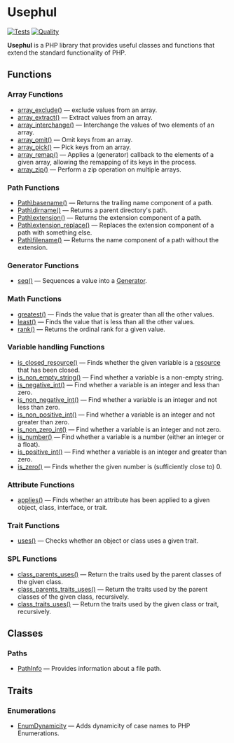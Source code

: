 # Usephul
[![Tests](https://github.com/empaphy/usephul/actions/workflows/tests.yml/badge.svg)](https://github.com/empaphy/usephul/actions/workflows/tests.yml)
[![Quality](https://github.com/empaphy/usephul/actions/workflows/quality.yml/badge.svg)](https://github.com/empaphy/usephul/actions/workflows/quality.yml)

**Usephul** is a PHP library that provides useful classes and functions that extend the standard functionality of PHP.

## Functions

### Array Functions

  - [array_exclude()](https://usephul.empaphy.org/packages/Arrays.html#function_array_exclude)
    — exclude values from an array.
  - [array_extract()](https://usephul.empaphy.org/packages/Arrays.html#function_array_extract)
    — Extract values from an array.
  - [array_interchange()](https://usephul.empaphy.org/packages/Arrays.html#function_array_interchange)
    — Interchange the values of two elements of an array.
  - [array_omit()](https://usephul.empaphy.org/packages/Arrays.html#function_array_omit)
    — Omit keys from an array.
  - [array_pick()](https://usephul.empaphy.org/packages/Arrays.html#function_array_pick)
    — Pick keys from an array.
  - [array_remap()](https://usephul.empaphy.org/packages/Arrays.html#function_array_remap)
    — Applies a (generator) callback to the elements of a given array, allowing the remapping of its keys in the process.
  - [array_zip()](https://usephul.empaphy.org/packages/Arrays.html#function_array_zip)
    — Perform a zip operation on multiple arrays.

### Path Functions

  - [Path\basename()](https://usephul.empaphy.org/packages/Paths.html#function_basename)
    — Returns the trailing name component of a path.
  - [Path\dirname()](https://usephul.empaphy.org/packages/Paths.html#function_dirname)
    — Returns a parent directory's path.
  - [Path\extension()](https://usephul.empaphy.org/packages/Paths.html#function_extension)
    — Returns the extension component of a path.
  - [Path\extension_replace()](https://usephul.empaphy.org/packages/Paths.html#function_extension_replace)
    — Replaces the extension component of a path with something else.
  - [Path\filename()](https://usephul.empaphy.org/packages/Paths.html#function_filename)
    — Returns the name component of a path without the extension.

### Generator Functions

  - [seq()](https://usephul.empaphy.org/packages/Generators.html#function_seq)
    — Sequences a value into a [Generator](https://www.php.net/generators).

### Math Functions

  - [greatest()](https://usephul.empaphy.org/packages/Math.html#function_greatest)
    — Finds the value that is greater than all the other values.
  - [least()](https://usephul.empaphy.org/packages/Math.html#function_least)
    — Finds the value that is less than all the other values.
  - [rank()](https://usephul.empaphy.org/packages/Math.html#function_rank)
    — Returns the ordinal rank for a given value.

### Variable handling Functions

  - [is_closed_resource()](https://usephul.empaphy.org/packages/Types-Variables.html#function_is_closed_resource)
    — Finds whether the given variable is a [resource](https://www.php.net/types.resource) that has been closed.
  - [is_non_empty_string()](https://usephul.empaphy.org/packages/Types-Variables.html#function_is_non_empty_string)
    — Find whether a variable is a non-empty string.
  - [is_negative_int()](https://usephul.empaphy.org/packages/Types-Variables.html#function_is_negative_int)
    — Find whether a variable is an integer and less than zero.
  - [is_non_negative_int()](https://usephul.empaphy.org/packages/Types-Variables.html#function_is_non_negative_int)
    — Find whether a variable is an integer and not less than zero.
  - [is_non_positive_int()](https://usephul.empaphy.org/packages/Types-Variables.html#function_is_non_positive_int)
    — Find whether a variable is an integer and not greater than zero.
  - [is_non_zero_int()](https://usephul.empaphy.org/packages/Types-Variables.html#function_is_non_zero_int)
    — Find whether a variable is an integer and not zero.
  - [is_number()](https://usephul.empaphy.org/packages/Types-Variables.html#function_is_number)
    — Find whether a variable is a number (either an integer or a float).
  - [is_positive_int()](https://usephul.empaphy.org/packages/Types-Variables.html#function_is_positive_int)
    — Find whether a variable is an integer and greater than zero.
  - [is_zero()](https://usephul.empaphy.org/packages/Types-Variables.html#function_is_zero)
    — Finds whether the given number is (sufficiently close to) 0.

### Attribute Functions

  - [applies()](https://usephul.empaphy.org/packages/Types-Attributes.html#function_applies)
    — Finds whether an attribute has been applied to a given object, class, interface, or trait.

### Trait Functions

  - [uses()](https://usephul.empaphy.org/packages/Types-Traits.html#function_uses)
    — Checks whether an object or class uses a given trait.

### SPL Functions

  - [class_parents_uses()](https://usephul.empaphy.org/packages/Other-SPL.html#function_class_parents_uses)
    — Return the traits used by the parent classes of the given class.
  - [class_parents_traits_uses()](https://usephul.empaphy.org/packages/Other-SPL.html#function_class_parents_traits_uses)
    — Return the traits used by the parent classes of the given class, recursively.
  - [class_traits_uses()](https://usephul.empaphy.org/packages/Other-SPL.html#function_class_traits_uses)
    — Return the traits used by the given class or trait, recursively.

## Classes

### Paths

  - [PathInfo](http://localhost:63342/usephul/.phpdoc/build/classes/empaphy-usephul-Paths-PathInfo.html)
    — Provides information about a file path.

## Traits

### Enumerations

  - [EnumDynamicity](https://usephul.empaphy.org/classes/empaphy-usephul-Enumerations-EnumDynamicity.html)
    — Adds dynamicity of case names to PHP Enumerations.
